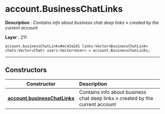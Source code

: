 # account.BusinessChatLinks

**Description** : *Contains info about business chat deep links » created by the current account*

**Layer** : 211

```tl
account.businessChatLinks#ec43a2d1 links:Vector<BusinessChatLink> chats:Vector<Chat> users:Vector<User> = account.BusinessChatLinks;
```

---

## Constructors

| Constructor | Description |
| :---: | :--- |
| [**account.businessChatLinks**](constructor/account.businessChatLinks) | Contains info about business chat deep links » created by the current account |